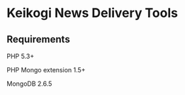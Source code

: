 Keikogi News Delivery Tools
===========================

Requirements
------------
PHP 5.3+

PHP Mongo extension 1.5+

MongoDB 2.6.5
